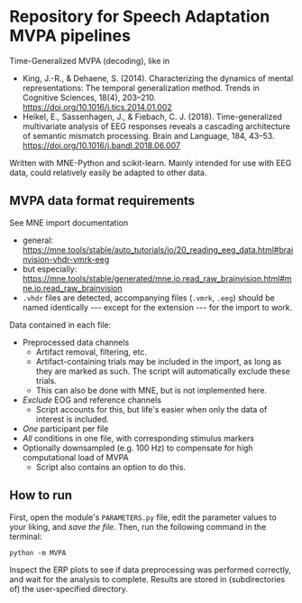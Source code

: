 # Repository for Speech Adaptation MVPA pipelines

Time-Generalized MVPA (decoding), like in
-  King, J.-R., & Dehaene, S. (2014). Characterizing the dynamics of mental representations: The temporal generalization method. Trends in Cognitive Sciences, 18(4), 203–210. https://doi.org/10.1016/j.tics.2014.01.002
- Heikel, E., Sassenhagen, J., & Fiebach, C. J. (2018). Time-generalized multivariate analysis of EEG responses reveals a cascading architecture of semantic mismatch processing. Brain and Language, 184, 43–53. https://doi.org/10.1016/j.bandl.2018.06.007

Written with MNE-Python and scikit-learn. Mainly intended for use with EEG data, could relatively easily be adapted to other data.

## MVPA data format requirements

See MNE import documentation
- general: https://mne.tools/stable/auto_tutorials/io/20_reading_eeg_data.html#brainvision-vhdr-vmrk-eeg
- but especially: https://mne.tools/stable/generated/mne.io.read_raw_brainvision.html#mne.io.read_raw_brainvision
- ```.vhdr``` files are detected, accompanying files (```.vmrk```, ```.eeg```) should be named identically --- except for the extension ---  for the import to work.

Data contained in each file:
- Preprocessed data channels
  - Artifact removal, filtering, etc.
  - Artifact-containing trials may be included in the import, as long as they are marked as such. The script will automatically exclude these trials.
  - This can also be done with MNE, but is not implemented here.
- *Exclude* EOG and reference channels
  - Script accounts for this, but life's easier when only the data of interest is included.
- *One* participant per file
- *All* conditions in one file, with corresponding stimulus markers
- Optionally downsampled (e.g. 100 Hz) to compensate for high computational load of MVPA
  - Script also contains an option to do this.

## How to run

First, open the module's ```PARAMETERS.py``` file, edit the parameter values to your liking, and *save the file*. Then, run the following command in the terminal:

```unix
python -m MVPA
```

Inspect the ERP plots to see if data preprocessing was performed correctly, and wait for the analysis to complete. Results are stored in (subdirectories of) the user-specified directory. 